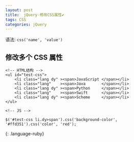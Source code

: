 ```yaml
---
layout: post
title:  jQuery-修改CSS属性✔︎
tags: CSS
categories: jQuery
---
```


语法: `css('name', 'value')`



## 修改多个 CSS 属性
~~~
<!-- HTML结构 -->
<ul id="test-css">
    <li class="lang dy" ><span>JavaScript </span></li>
    <li class="lang"    ><span>Java       </span></li>
    <li class="lang dy" ><span>Python     </span></li>
    <li class="lang"    ><span>Swift      </span></li>
    <li class="lang dy" ><span>Scheme     </span></li>
</ul>

<!-- JS -->

$('#test-css li.dy>span').css('background-color', '#ffd351').css('color', 'red');
~~~
{: .language-ruby}

